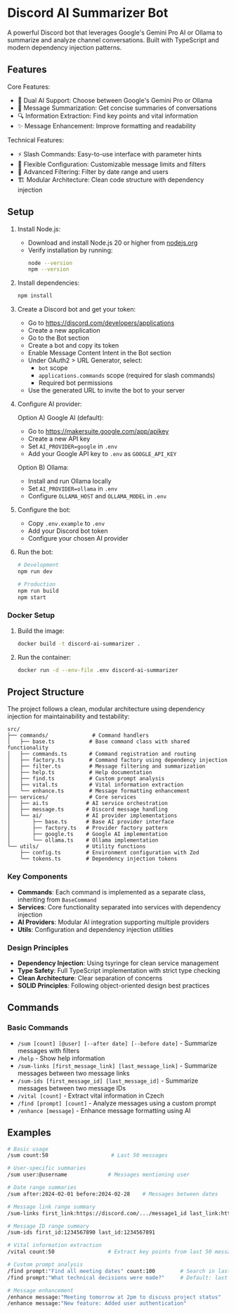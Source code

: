 # Discord AI Summarizer Bot

A powerful Discord bot that leverages Google's Gemini Pro AI or Ollama to summarize and analyze channel conversations. Built with TypeScript and modern dependency injection patterns.

## Features

Core Features:
- 🤖 Dual AI Support: Choose between Google's Gemini Pro or Ollama
- 📝 Message Summarization: Get concise summaries of conversations
- 🔍 Information Extraction: Find key points and vital information
- ✨ Message Enhancement: Improve formatting and readability

Technical Features:
- ⚡ Slash Commands: Easy-to-use interface with parameter hints
- 🔧 Flexible Configuration: Customizable message limits and filters
- 📅 Advanced Filtering: Filter by date range and users
- 🏗️ Modular Architecture: Clean code structure with dependency injection

## Setup

1. Install Node.js:
   - Download and install Node.js 20 or higher from [nodejs.org](https://nodejs.org)
   - Verify installation by running:
     ```bash
     node --version
     npm --version
     ```

2. Install dependencies:
   ```bash
   npm install
   ```

3. Create a Discord bot and get your token:
   - Go to https://discord.com/developers/applications
   - Create a new application
   - Go to the Bot section
   - Create a bot and copy its token
   - Enable Message Content Intent in the Bot section
   - Under OAuth2 > URL Generator, select:
     - `bot` scope
     - `applications.commands` scope (required for slash commands)
     - Required bot permissions
   - Use the generated URL to invite the bot to your server

4. Configure AI provider:
   
   Option A) Google AI (default):
   - Go to https://makersuite.google.com/app/apikey
   - Create a new API key
   - Set `AI_PROVIDER=google` in `.env`
   - Add your Google API key to `.env` as `GOOGLE_API_KEY`
   
   Option B) Ollama:
   - Install and run Ollama locally
   - Set `AI_PROVIDER=ollama` in `.env`
   - Configure `OLLAMA_HOST` and `OLLAMA_MODEL` in `.env`

5. Configure the bot:
   - Copy `.env.example` to `.env`
   - Add your Discord bot token
   - Configure your chosen AI provider

6. Run the bot:
   ```bash
   # Development
   npm run dev

   # Production
   npm run build
   npm start
   ```

### Docker Setup

1. Build the image:
   ```bash
   docker build -t discord-ai-summarizer .
   ```

2. Run the container:
   ```bash
   docker run -d --env-file .env discord-ai-summarizer
   ```

## Project Structure

The project follows a clean, modular architecture using dependency injection for maintainability and testability:

```
src/
├── commands/              # Command handlers
│   ├── base.ts           # Base command class with shared functionality
│   ├── commands.ts       # Command registration and routing
│   ├── factory.ts        # Command factory using dependency injection
│   ├── filter.ts         # Message filtering and summarization
│   ├── help.ts           # Help documentation
│   ├── find.ts           # Custom prompt analysis
│   ├── vital.ts          # Vital information extraction
│   └── enhance.ts        # Message formatting enhancement
├── services/             # Core services
│   ├── ai.ts            # AI service orchestration
│   ├── message.ts       # Discord message handling
│   └── ai/              # AI provider implementations
│       ├── base.ts      # Base AI provider interface
│       ├── factory.ts   # Provider factory pattern
│       ├── google.ts    # Google AI implementation
│       └── ollama.ts    # Ollama implementation
└── utils/               # Utility functions
    ├── config.ts        # Environment configuration with Zod
    └── tokens.ts        # Dependency injection tokens
```

### Key Components

- **Commands**: Each command is implemented as a separate class, inheriting from `BaseCommand`
- **Services**: Core functionality separated into services with dependency injection
- **AI Providers**: Modular AI integration supporting multiple providers
- **Utils**: Configuration and dependency injection utilities

### Design Principles

- **Dependency Injection**: Using tsyringe for clean service management
- **Type Safety**: Full TypeScript implementation with strict type checking
- **Clean Architecture**: Clear separation of concerns
- **SOLID Principles**: Following object-oriented design best practices

## Commands

### Basic Commands

- `/sum [count] [@user] [--after date] [--before date]` - Summarize messages with filters
- `/help` - Show help information
- `/sum-links [first_message_link] [last_message_link]` - Summarize messages between two message links
- `/sum-ids [first_message_id] [last_message_id]` - Summarize messages between two message IDs
- `/vital [count]` - Extract vital information in Czech
- `/find [prompt] [count]` - Analyze messages using a custom prompt
- `/enhance [message]` - Enhance message formatting using AI

## Examples

```bash
# Basic usage
/sum count:50                    # Last 50 messages

# User-specific summaries
/sum user:@username             # Messages mentioning user

# Date range summaries
/sum after:2024-02-01 before:2024-02-28    # Messages between dates

# Message link range summary
/sum-links first_link:https://discord.com/.../message1_id last_link:https://discord.com/.../message2_id

# Message ID range summary
/sum-ids first_id:1234567890 last_id:1234567891

# Vital information extraction
/vital count:50                 # Extract key points from last 50 messages

# Custom prompt analysis
/find prompt:"Find all meeting dates" count:100        # Search in last 100 messages
/find prompt:"What technical decisions were made?"     # Default: last 100 messages

# Message enhancement
/enhance message:"Meeting tomorrow at 2pm to discuss project status"   # Enhance message formatting
/enhance message:"New feature: Added user authentication"              # Format feature announcement
```